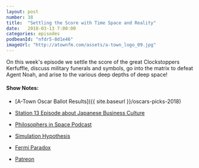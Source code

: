 ```yaml
---
layout: post
number: 38
title:  "Settling the Score with Time Space and Reality"
date:   2018-03-13 7:00:00
categories: episodes
podbeanId: "nfdr5-8d1e46"
imageUrl: "http://atownfm.com/assets/a-town_logo_09.jpg"
---
```


On this week's episode we settle the score of the great Clockstoppers Kerfuffle, discuss military funerals and symbols, go into the matrix to defeat Agent Noah, and arise to the various deep depths of deep space!

<!-- excerpt-end -->

#### Show Notes:
- [A-Town Oscar Ballot Results]({{ site.baseurl }}/oscars-picks-2018)
- [Station 13 Episode about Japanese Business Culture](https://station13.fm/18/)
- [Philosophers in Space Podcast](http://0gphilosophy.libsyn.com/website)
- [Simulation Hypothesis](https://en.wikipedia.org/wiki/Simulation_hypothesis)
- [Fermi Paradox](https://en.wikipedia.org/wiki/Fermi_paradox)

- [Patreon](https://www.patreon.com/atownfm)